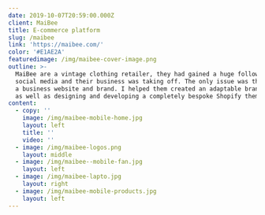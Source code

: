 ```yaml
---
date: 2019-10-07T20:59:00.000Z
client: MaiBee
title: E-commerce platform
slug: /maibee
link: 'https://maibee.com/'
color: '#E1AE2A'
featuredimage: /img/maibee-cover-image.png
outline: >-
  MaiBee are a vintage clothing retailer, they had gained a huge following on
  social media and their business was taking off. The only issue was the lack of
  a business website and brand. I helped them created an adaptable brand system
  as well as designing and developing a completely bespoke Shopify theme.
content:
  - copy: ''
    image: /img/maibee-mobile-home.jpg
    layout: left
    title: ''
    video: ''
  - image: /img/maibee-logos.png
    layout: middle
  - image: /img/maibee--mobile-fan.jpg
    layout: left
  - image: /img/maibee-lapto.jpg
    layout: right
  - image: /img/maibee-mobile-products.jpg
    layout: left
---
```



